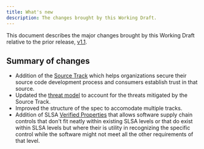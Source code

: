 ```yaml
---
title: What's new
description: The changes brought by this Working Draft.
---
```


This document describes the major changes brought by this Working
Draft relative to the prior release, [v1.1].

## Summary of changes

-   Addition of the [Source Track](source-requirements) which helps
    organizations secure their source code development process and consumers
    establish trust in that source.
-   Updated the [threat model](threats) to account for the threats mitigated by
    the Source Track.
-   Improved the structure of the spec to accomodate multiple tracks.
-   Addition of SLSA [Verified Properties](verified-properties) that allows
    software supply chain controls that don't fit neatly within existing SLSA
    levels or that do exist within SLSA levels but where their is utility in
    recognizing the specific control while the software might not meet all the
    other requirements of that level.

<!-- Footnotes and link definitions -->

[in-toto attestation]: https://github.com/in-toto/attestation
[v1.1]: /spec/v1.1/
